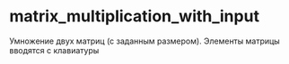 # matrix_multiplication_with_input
Умножение двух матриц (с заданным размером). Элементы матрицы вводятся с клавиатуры 
